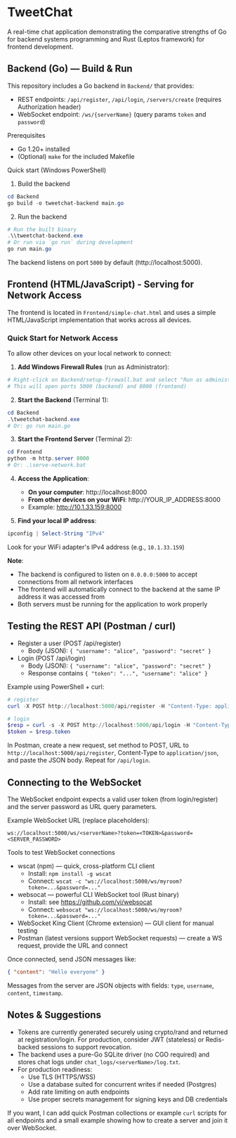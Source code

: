 # TweetChat
A real-time chat application demonstrating the comparative strengths of Go for backend systems programming and Rust (Leptos framework) for frontend development.

## Backend (Go) — Build & Run

This repository includes a Go backend in `Backend/` that provides:
- REST endpoints: `/api/register`, `/api/login`, `/servers/create` (requires Authorization header)
- WebSocket endpoint: `/ws/{serverName}` (query params `token` and `password`)

Prerequisites
- Go 1.20+ installed
- (Optional) `make` for the included Makefile

Quick start (Windows PowerShell)

1) Build the backend

```powershell
cd Backend
go build -o tweetchat-backend main.go
```

2) Run the backend

```powershell
# Run the built binary
.\\tweetchat-backend.exe
# Or run via `go run` during development
go run main.go
```

The backend listens on port `5000` by default (http://localhost:5000).

## Frontend (HTML/JavaScript) - Serving for Network Access

The frontend is located in `Frontend/simple-chat.html` and uses a simple HTML/JavaScript implementation that works across all devices.

### Quick Start for Network Access

To allow other devices on your local network to connect:

1. **Add Windows Firewall Rules** (run as Administrator):
```powershell
# Right-click on Backend/setup-firewall.bat and select "Run as administrator"
# This will open ports 5000 (backend) and 8000 (frontend)
```

2. **Start the Backend** (Terminal 1):
```powershell
cd Backend
.\tweetchat-backend.exe
# Or: go run main.go
```

3. **Start the Frontend Server** (Terminal 2):
```powershell
cd Frontend
python -m http.server 8000
# Or: .\serve-network.bat
```

4. **Access the Application**:
   - **On your computer**: http://localhost:8000
   - **From other devices on your WiFi**: http://YOUR_IP_ADDRESS:8000
   - Example: http://10.1.33.159:8000

5. **Find your local IP address**:
```powershell
ipconfig | Select-String "IPv4"
```
Look for your WiFi adapter's IPv4 address (e.g., `10.1.33.159`)

**Note**: 
- The backend is configured to listen on `0.0.0.0:5000` to accept connections from all network interfaces
- The frontend will automatically connect to the backend at the same IP address it was accessed from
- Both servers must be running for the application to work properly

## Testing the REST API (Postman / curl)

- Register a user (POST /api/register)
	- Body (JSON): `{ "username": "alice", "password": "secret" }`
- Login (POST /api/login)
	- Body (JSON): `{ "username": "alice", "password": "secret" }`
	- Response contains `{ "token": "...", "username": "alice" }`

Example using PowerShell + curl:

```powershell
# register
curl -X POST http://localhost:5000/api/register -H "Content-Type: application/json" -d '{"username":"alice","password":"secret"}'

# login
$resp = curl -s -X POST http://localhost:5000/api/login -H "Content-Type: application/json" -d '{"username":"alice","password":"secret"}' | ConvertFrom-Json
$token = $resp.token
```

In Postman, create a new request, set method to POST, URL to `http://localhost:5000/api/register`, Content-Type to `application/json`, and paste the JSON body. Repeat for `/api/login`.

## Connecting to the WebSocket

The WebSocket endpoint expects a valid user token (from login/register) and the server password as URL query parameters.

Example WebSocket URL (replace placeholders):

```
ws://localhost:5000/ws/<serverName>?token=<TOKEN>&password=<SERVER_PASSWORD>
```

Tools to test WebSocket connections
- wscat (npm) — quick, cross-platform CLI client
	- Install: `npm install -g wscat`
	- Connect: `wscat -c "ws://localhost:5000/ws/myroom?token=...&password=..."`
- websocat — powerful CLI WebSocket tool (Rust binary)
	- Install: see https://github.com/vi/websocat
	- Connect: `websocat "ws://localhost:5000/ws/myroom?token=...&password=..."`
- WebSocket King Client (Chrome extension) — GUI client for manual testing
- Postman (latest versions support WebSocket requests) — create a WS request, provide the URL and connect

Once connected, send JSON messages like:

```json
{ "content": "Hello everyone" }
```

Messages from the server are JSON objects with fields: `type`, `username`, `content`, `timestamp`.

## Notes & Suggestions
- Tokens are currently generated securely using crypto/rand and returned at registration/login. For production, consider JWT (stateless) or Redis-backed sessions to support revocation.
- The backend uses a pure-Go SQLite driver (no CGO required) and stores chat logs under `chat_logs/<serverName>/log.txt`.
- For production readiness:
	- Use TLS (HTTPS/WSS)
	- Use a database suited for concurrent writes if needed (Postgres)
	- Add rate limiting on auth endpoints
	- Use proper secrets management for signing keys and DB credentials

If you want, I can add quick Postman collections or example `curl` scripts for all endpoints and a small example showing how to create a server and join it over WebSocket.
